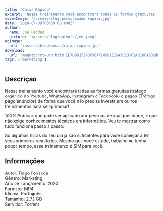 ```yaml
---
title: 'Caixa Rápido'
excerpt: 'Nesse treinamento você encontrará todas as formas gratuitas (tráfego orgânico no Youtube, WhatsApp, Instragram e Facebook) e pagas (Tráfego pago/anúncios) de forma que você não precise investir em outros treinamentos para se aprimorar!100% Práticas que pode ser aplicado por pessoas'
coverImage: '/assets/blog/posts/caixa-rapido.jpg'
date: '2020-07-09T03:00:00.000Z'
author:
  name: Joe Haddad
  picture: '/assets/blog/authors/joe.jpeg'
ogImage:
  url: '/assets/blog/posts/caixa-rapido.jpg'
download:
  url: 'magnet:?xt=urn:btih:EE7D991727DF96A714591E02A3C133F2A0160A38&dn=Caixa.Rapido.Tiago.Fosenca&tr=udp%3a%2f%2ftracker.openbittorrent.com%3a1337%2fannounce&tr=udp%3a%2f%2ftracker.opentrackr.org%3a1337%2fannounce'
tags: ['marketing']
---
```

<h2>Descrição</h2>
<p></p><p>Nesse treinamento você encontrará todas as formas gratuitas (tráfego orgânico no Youtube, WhatsApp, Instragram e Facebook) e pagas (Tráfego pago/anúncios) de forma que você não precise investir em outros treinamentos para se aprimorar!</p><p>100% Práticas que pode ser aplicado por pessoas de qualquer idade, e que não exige conhecimentos técnicos em informática. Vou te mostrar como tudo funciona passo a passo.</p><p>Só algumas horas do seu dia já são suficientes para você começar a ter seus primeiros resultados. Mesmo que você estude, trabalhe ou tenha pouco tempo, esse treinamento é SIM para você.</p><h2>Informações</h2><p>Autor: Tiago Fonseca<br/>Gênero: Marketing<br/>Ano de Lançamento: 2020<br/>Formato: MP4<br/>Idioma: Português<br/>Tamanho: 2.72 GB<br/>Servidor: Torrent</p>